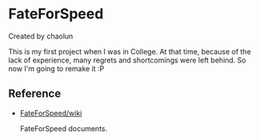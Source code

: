 # FateForSpeed

Created by chaolun

This is my first project when I was in College. At that time, because of the lack of experience, many regrets and shortcomings were left behind. So now I'm going to remake it :P

Reference
---

* [FateForSpeed/wiki](https://github.com/chaolunner/FateForSpeed/wiki)

  FateForSpeed documents.
